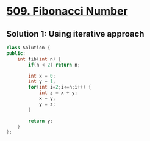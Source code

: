# [509. Fibonacci Number](https://leetcode.com/problems/fibonacci-number/description/)

## Solution 1: Using iterative approach
```c++
class Solution {
public:
    int fib(int n) {
        if(n < 2) return n;

        int x = 0;
        int y = 1;
        for(int i=2;i<=n;i++) {
            int z = x + y;
            x = y;
            y = z;
        }

        return y;
    }
};
```